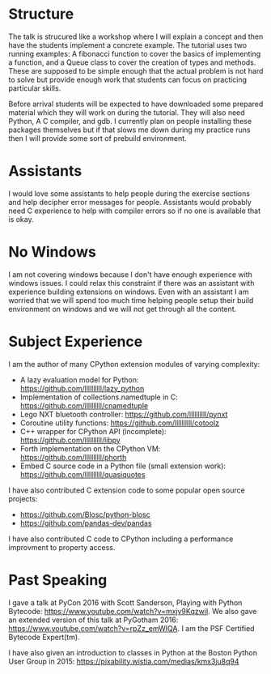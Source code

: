 # Structure

The talk is strucured like a workshop where I will explain a concept and then
have the students implement a concrete example. The tutorial uses two running
examples: A fibonacci function to cover the basics of implementing a function,
and a Queue class to cover the creation of types and methods. These are supposed
to be simple enough that the actual problem is not hard to solve but provide
enough work that students can focus on practicing particular skills.

Before arrival students will be expected to have downloaded some prepared
material which they will work on during the tutorial. They will also need
Python, A C compiler, and gdb. I currently plan on people installing these
packages themselves but if that slows me down during my practice runs then I
will provide some sort of prebuild environment.

# Assistants

I would love some assistants to help people during the exercise sections and
help decipher error messages for people. Assistants would probably need C
experience to help with compiler errors so if no one is available that is okay.

# No Windows

I am not covering windows because I don't have enough experience with windows
issues. I could relax this constraint if there was an assistant with experience
building extensions on windows. Even with an assistant I am worried that we will
spend too much time helping people setup their build environment on windows and
we will not get through all the content.

# Subject Experience

I am the author of many CPython extension modules of varying complexity:

- A lazy evaluation model for Python: https://github.com/llllllllll/lazy_python
- Implementation of collections.namedtuple in C:
  https://github.com/llllllllll/cnamedtuple
- Lego NXT bluetooth controller: https://github.com/llllllllll/pynxt
- Coroutine utility functions: https://github.com/llllllllll/cotoolz
- C++ wrapper for CPython API (incomplete): https://github.com/llllllllll/libpy
- Forth implementation on the CPython VM: https://github.com/llllllllll/phorth
- Embed C source code in a Python file (small extension work):
  https://github.com/llllllllll/quasiquotes

I have also contributed C extension code to some popular open source projects:

- https://github.com/Blosc/python-blosc
- https://github.com/pandas-dev/pandas

I have also contributed C code to CPython including a performance improvment to
property access.

# Past Speaking

I gave a talk at PyCon 2016 with Scott Sanderson, Playing with Python Bytecode:
https://www.youtube.com/watch?v=mxjv9KqzwjI. We also gave an extended version of
this talk at PyGotham 2016: https://www.youtube.com/watch?v=rpZz_emWIQA. I am
the PSF Certified Bytecode Expert(tm).

I have also given an introduction to classes in Python at the Boston Python User
Group in 2015: https://pixability.wistia.com/medias/kmx3ju8q94
